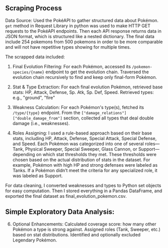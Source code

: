 ## Scraping Process
Data Source: Used the PokéAPI to gather structured data about Pokémon. ```get``` method in Request Library in python was used to make HTTP GET requests to the PokéAPI endpoints. Then each API response returns data in JSON format, which is structured like a nested dictionary. The final data include 254 pokemons from 500 pokemons in order to be more comparable and will not have repetitive types showing for multiple times.

The scrapped data included:

1. Final Evolution Filtering: For each Pokémon, accessed its ```/pokemon-species/{name}``` endpoint to get the evolution chain. Traversed the evolution chain recursively to find and keep only final-form Pokémon.

2. Stat & Type Extraction: For each final evolution Pokémon, retrieved base stats: HP, Attack, Defense, Sp. Atk, Sp. Def, Speed. Retrieved types: e.g., "ground", "fire"

3. Weakness Calculation: For each Pokémon's type(s), fetched its ```/type/{type}``` endpoint. From the ```["damage_relations"]["double_damage_from"]``` section, collected all types that deal double damage (i.e., weaknesses).

4. Roles Assigning: I used a rule-based approach based on their base stats, including HP, Attack, Defense, Special Attack, Special Defense, and Speed. Each Pokémon was categorized into one of several roles—Tank, Physical Sweeper, Special Sweeper, Glass Cannon, or Support—depending on which stat thresholds they met. These thresholds were chosen based on the actual distribution of stats in the dataset. For example, Pokémon with high HP and strong defenses were labeled as Tanks. If a Pokémon didn’t meet the criteria for any specialized role, it was labeled as Support.



For data cleaning, I converted weaknesses and types to Python set objects for easy computation. Then I stored everything in a Pandas DataFrame, and exported the final dataset as final_evolution_pokemon.csv.


## Simple Exploratory Data Analysis:

6. Optional Enhancements: Calculated coverage score: how many other Pokémon a type is strong against. Assigned roles (Tank, Sweeper, etc.) based on stat distributions. Identified and optionally excluded Legendary Pokémon.

